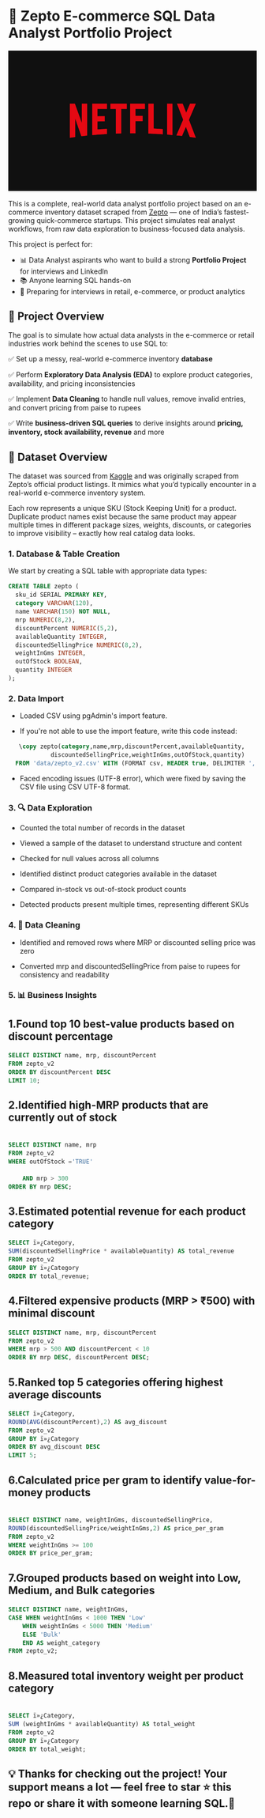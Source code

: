 # 🛒 Zepto E-commerce SQL Data Analyst Portfolio Project
![Netflix Logo](https://github.com/rahul20r/Netflix_sql_project/blob/861c8ce6d8dcbd699a58b613cf9969004a999375/Logo.jpg)

This is a complete, real-world data analyst portfolio project based on an e-commerce inventory dataset scraped from [Zepto](https://www.zeptonow.com/) — one of India’s fastest-growing quick-commerce startups. This project simulates real analyst workflows, from raw data exploration to business-focused data analysis.

This project is perfect for:
- 📊 Data Analyst aspirants who want to build a strong **Portfolio Project** for interviews and LinkedIn
- 📚 Anyone learning SQL hands-on
- 💼 Preparing for interviews in retail, e-commerce, or product analytics

## 📌 Project Overview

The goal is to simulate how actual data analysts in the e-commerce or retail industries work behind the scenes to use SQL to:

✅ Set up a messy, real-world e-commerce inventory **database**

✅ Perform **Exploratory Data Analysis (EDA)** to explore product categories, availability, and pricing inconsistencies

✅ Implement **Data Cleaning** to handle null values, remove invalid entries, and convert pricing from paise to rupees

✅ Write **business-driven SQL queries** to derive insights around **pricing, inventory, stock availability, revenue** and more

## 📁 Dataset Overview
The dataset was sourced from [Kaggle](https://www.kaggle.com/datasets/palvinder2006/zepto-inventory-dataset/data?select=zepto_v2.csv) and was originally scraped from Zepto’s official product listings. It mimics what you’d typically encounter in a real-world e-commerce inventory system.

Each row represents a unique SKU (Stock Keeping Unit) for a product. Duplicate product names exist because the same product may appear multiple times in different package sizes, weights, discounts, or categories to improve visibility – exactly how real catalog data looks.


### 1. Database & Table Creation
We start by creating a SQL table with appropriate data types:

```sql
CREATE TABLE zepto (
  sku_id SERIAL PRIMARY KEY,
  category VARCHAR(120),
  name VARCHAR(150) NOT NULL,
  mrp NUMERIC(8,2),
  discountPercent NUMERIC(5,2),
  availableQuantity INTEGER,
  discountedSellingPrice NUMERIC(8,2),
  weightInGms INTEGER,
  outOfStock BOOLEAN,
  quantity INTEGER
);
```

### 2. Data Import
- Loaded CSV using pgAdmin's import feature.

 - If you're not able to use the import feature, write this code instead:
```sql
   \copy zepto(category,name,mrp,discountPercent,availableQuantity,
            discountedSellingPrice,weightInGms,outOfStock,quantity)
  FROM 'data/zepto_v2.csv' WITH (FORMAT csv, HEADER true, DELIMITER ',', QUOTE '"', ENCODING 'UTF8');
```
- Faced encoding issues (UTF-8 error), which were fixed by saving the CSV file using CSV UTF-8 format.

### 3. 🔍 Data Exploration
- Counted the total number of records in the dataset

- Viewed a sample of the dataset to understand structure and content

- Checked for null values across all columns

- Identified distinct product categories available in the dataset

- Compared in-stock vs out-of-stock product counts

- Detected products present multiple times, representing different SKUs

### 4. 🧹 Data Cleaning
- Identified and removed rows where MRP or discounted selling price was zero

- Converted mrp and discountedSellingPrice from paise to rupees for consistency and readability
  
### 5. 📊 Business Insights

## 1.Found top 10 best-value products based on discount percentage

```sql
SELECT DISTINCT name, mrp, discountPercent
FROM zepto_v2
ORDER BY discountPercent DESC
LIMIT 10;
```
## 2.Identified high-MRP products that are currently out of stock

```sql

SELECT DISTINCT name, mrp
FROM zepto_v2
WHERE outOfStock ='TRUE'

	AND mrp > 300
ORDER BY mrp DESC;

```
## 3.Estimated potential revenue for each product category
```sql
SELECT ï»¿Category,
SUM(discountedSellingPrice * availableQuantity) AS total_revenue
FROM zepto_v2
GROUP BY ï»¿Category
ORDER BY total_revenue;
```

## 4.Filtered expensive products (MRP > ₹500) with minimal discount
```sql
SELECT DISTINCT name, mrp, discountPercent
FROM zepto_v2
WHERE mrp > 500 AND discountPercent < 10
ORDER BY mrp DESC, discountPercent DESC;

```

## 5.Ranked top 5 categories offering highest average discounts
```sql
SELECT ï»¿Category,
ROUND(AVG(discountPercent),2) AS avg_discount
FROM zepto_v2
GROUP BY ï»¿Category
ORDER BY avg_discount DESC
LIMIT 5;
```

## 6.Calculated price per gram to identify value-for-money products
```sql

SELECT DISTINCT name, weightInGms, discountedSellingPrice,
ROUND(discountedSellingPrice/weightInGms,2) AS price_per_gram
FROM zepto_v2
WHERE weightInGms >= 100
ORDER BY price_per_gram;
```

## 7.Grouped products based on weight into Low, Medium, and Bulk categories
```sql
SELECT DISTINCT name, weightInGms,
CASE WHEN weightInGms < 1000 THEN 'Low'
	WHEN weightInGms < 5000 THEN 'Medium'
	ELSE 'Bulk'
	END AS weight_category
FROM zepto_v2;
```

## 8.Measured total inventory weight per product category
```sql

SELECT ï»¿Category,
SUM (weightInGms * availableQuantity) AS total_weight
FROM zepto_v2
GROUP BY ï»¿Category
ORDER BY total_weight;
```

## 💡 Thanks for checking out the project! Your support means a lot — feel free to star ⭐ this repo or share it with someone learning SQL.🚀
